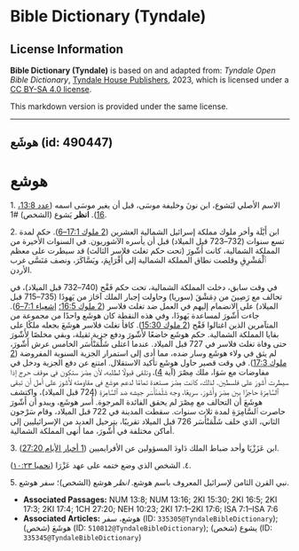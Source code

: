 # Bible Dictionary (Tyndale)

## License Information

**Bible Dictionary (Tyndale)** is based on and adapted from: _Tyndale Open Bible Dictionary_, [Tyndale House Publishers](https://tyndaleopenresources.com/), 2023, which is licensed under a [CC BY-SA 4.0 license](https://creativecommons.org/licenses/by-sa/4.0/legalcode.en).

This markdown version is provided under the same license.



--------------------------------

## هوشَع (id: 490447)

هوشع
====

1\. الاسم الأصلي ليَشوع، ابن نونَ وخليفة موسَى، قبل أن يغير موسَى اسمه ([عدد 13:8، 16](https://ref.ly/Num13:8,Num13:16)). **انظر** يَشوع (الشخص) \#1.

2\. ابن أَيْلَة وأخر ملوك مملكة إسرائيل الشمالية العشرين ([2 ملوك 17:1–6](https://ref.ly/2Kgs17:1-2Kgs17:6)). حكم لمدة تسع سنوات (732–723 قبل الميلاد) قبل أن يأسره الآشوريون. في السنوات الأخيرة من المملكة الشمالية، كانت أَشّورَ (تحت حكم تغلث فلاسر الثالث) قد سيطرت على معظم ٱلْمَشْرِقِ وقلصت نطاق المملكة الشمالية إلى أَفْرَايِمَ، ويَسَّاكَرَ، ونصف مَنَسَّى غرب الأردن.

في وقت سابق، دخلت المملكة الشمالية، تحت حكم فَقْح (740–732 قبل الميلاد)، في تحالف مع رَصِينَ من دِمَشْقَ (سوريا) وحاولت إجبار الملك آحَاز من يَهوذَا (735–715 قبل الميلاد) على الانضمام إليهم في العمل ضد تغلث فلاسر ([2 ملوك 16:5؛](https://ref.ly/2Kgs16:5) [إشعياء 7:1–6](https://ref.ly/Isa7:1-Isa7:6)). جاءت أَشّورَ لمساعدة يَهوذَا، وفي هذه النقطة كان هوشَع واحدًا من مجموعة من المتآمرين الذين اغتالوا فَقْح ([2 ملوك 15:30](https://ref.ly/2Kgs15:30)). كافأ تغلث فلاسر هوشَعَ بجعله ملكًا على بقايا المملكة الشمالية. حكم هوشَع خاضعًا لأَشّورَ ودفع جزية ثقيلة، وبقي مخلصًا لأَشّورَ حتى وفاة تغلث فلاسر في 727 قبل الميلاد. عندما اعتلى شَلْمَنْأَسَر الخامس عرش أَشّورَ، لم يثق في ولاء هوشَع وسار ضده، مما أدى إلى استمرار الجزية السنوية المفروضة ([2 ملوك 17:3](https://ref.ly/2Kgs17:3)). في وقت قصير حاول هوشَع تأكيد الاستقلال. امتنع عن دفع الجزية ودخل في مفاوضات مع سَوَا، ملك مِصْرَ (آية [4](https://ref.ly/2Kgs17:4))، وتلقى قبولًا لطلبه، لأن مِصْرَ ستكون في موقف حرج إذا سيطرت أَشّورَ على فلسطين. لذلك، كانت مِصْرَ مستعدة تمامًا لدعم هوشَع في مقاومته لأَشّورَ على أمل أن تبقى ٱلسَّامِرَةِ حاجزًا بين مِصْرَ وأَشّورَ. سريعًا، وجه شَلْمَنْأَسَر جيشه ضد ٱلسَّامِرَةِ (724 قبل الميلاد)، واكتشف هوشَعَ أن التحالف مع مِصْرَ لم يحقق الفائدة المرجوة. أُسر هوشَع، ويبدو أن أَشّورَ حاصرت ٱلسَّامِرَةِ لمدة ثلاث سنوات. سقطت المدينة في 722 قبل الميلاد، وقام سَرْجون الثاني، الذي خلف شَلْمَنْأَسَر 726 قبل الميلاد تقريبًا، بترحيل العديد من الإسرائيليين إلى أماكن مختلفة في أَشّورَ، مما أنهى المملكة الشمالية.

3\. ابن عَزَزْيَا وأحد ضباط الملك دَاودَ المسؤولين عن الأفرايميين ([1 أخبار الأيام 27:20](https://ref.ly/1Chr27:20)).

٤. الشخص الذي وضع ختمه على عهد عَزْرَا ([نحميا ١٠:٢٣](https://ref.ly/Neh10:23)).

5\. نبي القرن الثامن لإسرائيل المعروف باسم هوشع. *انظر* هوشع (الشخص)؛ سفر هوشع.

* **Associated Passages:** NUM 13:8; NUM 13:16; 2KI 15:30; 2KI 16:5; 2KI 17:3; 2KI 17:4; 1CH 27:20; NEH 10:23; 2KI 17:1–2KI 17:6; ISA 7:1–ISA 7:6
* **Associated Articles:** هوشع، سفر (ID: `335305@TyndaleBibleDictionary`); هوشَعَ (شخص) (ID: `510812@TyndaleBibleDictionary`); يشوع (شخص) (ID: `335345@TyndaleBibleDictionary`)

